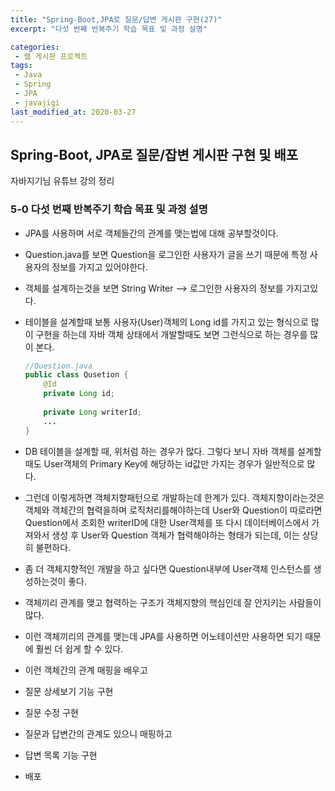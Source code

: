 ```yaml
---
title: "Spring-Boot,JPA로 질문/답변 게시판 구현(27)"
excerpt: "다섯 번째 반복주기 학습 목표 및 과정 설명"

categories:
 - 웹 게시판 프로젝트
tags:
 - Java
 - Spring
 - JPA
 - javajigi
last_modified_at: 2020-03-27
---
```




## Spring-Boot, JPA로 질문/잡변 게시판 구현 및 배포

자바지기님 유튜브 강의 정리

### 5-0 다섯 번째 반복주기 학습 목표 및 과정 설명

* JPA를 사용하며 서로 객체들간의 관계를 맺는법에 대해 공부할것이다.

* Question.java를 보면 Question을 로그인한 사용자가 글을 쓰기 때문에 특정 사용자의 정보를 가지고 있어야한다.

* 객체를 설계하는것을 보면 String Writer --> 로그인한 사용자의 정보를 가지고있다. 

* 테이블을 설계할때 보통 사용자(User)객체의 Long id를 가지고 있는 형식으로 많이 구현을 하는데 자바 객체 상태에서 개발할때도 보면 그런식으로 하는 경우를 많이 본다.

  ```java
  //Question.java
  public class Qusetion {
      @Id
      private Long id;
      
      private Long writerId;
      ...
  }
  ```

* DB 테이블을 설계할 때, 위처럼 하는 경우가 많다. 그렇다 보니 자바 객체를 설계할때도 User객체의 Primary Key에 해당하는 id값만 가지는 경우가 일반적으로 많다.

* 그런데 이렇게하면 객체지향패턴으로 개발하는데 한계가 있다. 객체지향이라는것은 객체와 객체간의 협력을하며 로직처리를해야하는데 User와 Question이 따로라면 Question에서 조회한 writerID에 대한 User객체를 또 다시 데이터베이스에서 가져와서 생성 후 User와 Question 객체가 협력해야하는 형태가 되는데, 이는 상당히 불편하다.

* 좀 더 객체지향적인 개발을 하고 싶다면 Question내부에 User객체 인스턴스를 생성하는것이 좋다.

* 객체끼리 관계를 맺고 협력하는 구조가 객체지향의 핵심인데 잘 안지키는 사람들이 많다.

* 이런 객체끼리의 관계를 맺는데 JPA를 사용하면 어노테이션만 사용하면 되기 때문에 훨씬 더 쉽게 할 수 있다.

  

* 이런 객체간의 관계 매핑을 배우고

* 질문 상세보기 기능 구현

* 질문 수정 구현

* 질문과 답변간의 관계도 있으니 매핑하고

* 답변 목록 기능 구현

* 배포